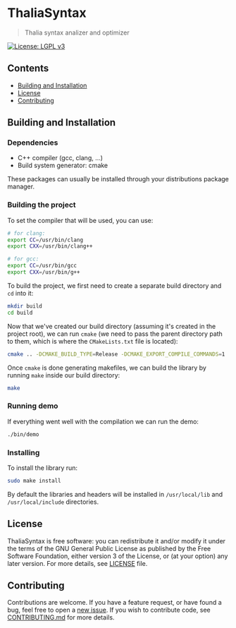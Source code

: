 # ThaliaSyntax
> Thalia syntax analizer and optimizer

[![License: LGPL v3](https://img.shields.io/badge/License-LGPL%20v3-blue.svg)](http://www.gnu.org/licenses/lgpl-3.0)

## Contents
- [Building and Installation](#building-and-installation)
- [License](#license)
- [Contributing](#contributing)

## Building and Installation

### Dependencies
- C++ compiler (gcc, clang, ...)
- Build system generator: cmake

These packages can usually be installed through your distributions package manager.

### Building the project
To set the compiler that will be used, you can use:
```sh
# for clang:
export CC=/usr/bin/clang
export CXX=/usr/bin/clang++

# for gcc:
export CC=/usr/bin/gcc
export CXX=/usr/bin/g++
```

To build the project, we first need to create a separate build directory and `cd` into it:
```sh
mkdir build
cd build
```

Now that we've created our build directory (assuming it's created in the project root), we can run `cmake` (we need to pass the parent directory path to them, which is where the `CMakeLists.txt` file is located):
```sh
cmake .. -DCMAKE_BUILD_TYPE=Release -DCMAKE_EXPORT_COMPILE_COMMANDS=1
```

Once `cmake` is done generating makefiles, we can build the library by running `make` inside our build directory:
```sh
make
```

### Running demo
If everything went well with the compilation we can run the demo:
```sh
./bin/demo
```

### Installing
To install the library run:
```sh
sudo make install
```
By default the libraries and headers will be installed in `/usr/local/lib` and `/usr/local/include` directories.

## License
ThaliaSyntax is free software: you can redistribute it and/or modify it under the terms of the GNU General Public License as published by the Free Software Foundation, either version 3 of the License, or (at your option) any later version.
For more details, see [LICENSE](https://github.com/vstan02/thalia_syntax/blob/master/LICENSE) file.

## Contributing
Contributions are welcome.
If you have a feature request, or have found a bug, feel free to open a [new issue](https://github.com/vstan02/thalia_syntax/issues/new).
If you wish to contribute code, see [CONTRIBUTING.md](https://github.com/vstan02/thalia_syntax/blob/master/CONTRIBUTING.md) for more details.

